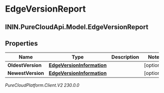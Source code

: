 # EdgeVersionReport

## ININ.PureCloudApi.Model.EdgeVersionReport

## Properties

|Name | Type | Description | Notes|
|------------ | ------------- | ------------- | -------------|
| **OldestVersion** | [**EdgeVersionInformation**](EdgeVersionInformation) |  | [optional] |
| **NewestVersion** | [**EdgeVersionInformation**](EdgeVersionInformation) |  | [optional] |



_PureCloudPlatform.Client.V2 230.0.0_
